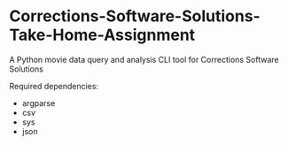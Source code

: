 # Corrections-Software-Solutions-Take-Home-Assignment
A Python movie data query and analysis CLI tool for Corrections Software Solutions

Required dependencies:
- argparse
- csv
- sys
- json
